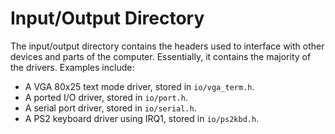 # Input/Output Directory
The input/output directory contains the headers used to interface with other
devices and parts of the computer. Essentially, it contains the majority of the
drivers. Examples include:
- A VGA 80x25 text mode driver, stored in `io/vga_term.h`.
- A ported I/O driver, stored in `io/port.h`.
- A serial port driver, stored in `io/serial.h`.
- A PS2 keyboard driver using IRQ1, stored in `io/ps2kbd.h`.
